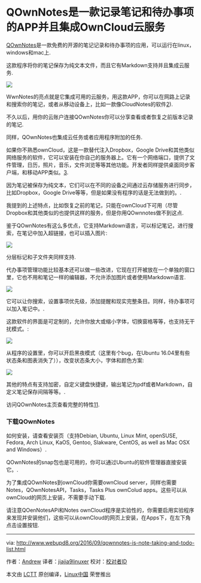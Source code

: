 QOwnNotes是一款记录笔记和待办事项的APP并且集成OwnCloud云服务
===============

[QOwnNotes][1]是一款免费的开源的笔记记录和待办事项的应用，可以运行在linux，windows和mac上. 

这款程序将你的笔记保存为纯文本文件，而且它有Markdown支持并且集成云服务.

![](https://2.bp.blogspot.com/-a2vsrOG0zFk/V81gyHWlaaI/AAAAAAAAYZs/uzY16JtNcT8bnje1rTKJx1135WueY6V9gCLcB/s400/qownnotes.png)

WwnNotes的亮点就是它集成可用的云服务，用这款APP，你可以在网路上记录和搜索你的笔记，或者从移动设备上，比如一款像CloudNotes的软件[2]). 

不久以后，用你的云账户连接QOwnNotes你可以分享查看或者恢复之前版本记录的笔记.

同样，QOwnNotes也集成云任务或者应用程序附加的任务.

如果你不熟悉ownCloud，这是一款替代注入Dropbox，Google Drive和其他类似网络服务的软件，它可以安装在你自己的服务器上。它有一个网络端口，提供了文件管理，日历，照片，音乐，文件浏览等等其他功能。开发者同样提供桌面同步客户端，和移动APP类似。[3].

因为笔记被保存为纯文本，它们可以在不同的设备之间通过云存储服务进行同步，比如Dropbox，Google Drive等等，但是如果没有程序的话是无法做到的。. 

我提到的上述特点，比如恢复之前的笔记，只能在ownCloud下可用（尽管Dropbox和其他类似的也提供这样的服务，但是你用QOwnnotes做不到这点.

鉴于QOwnNotes有这么多优点，它支持Markdown语言，可以标记笔记，进行搜索，在笔记中加入超链接，也可以插入图片:

![](https://4.bp.blogspot.com/-SuBhC43gzkY/V81oV7-zLBI/AAAAAAAAYZ8/l6nLQQSUv34Y7op_Xrma8XYm6EdWrhbIACLcB/s400/qownnotes_2.png)

分层标记和子文件夹同样支持. 

代办事项管理功能比较基本还可以做一些改进，它现在打开被放在一个单独的窗口里，它也不用和笔记一样的编辑器，不允许添加图片或者使用Markdown语言. 

![](https://3.bp.blogspot.com/-AUeyZS3s_ck/V81opialKtI/AAAAAAAAYaA/xukIiZZUdNYBVZ92xgKEsEFew7q961CDwCLcB/s400/qownnotes-tasks.png)

它可以让你搜索，设置事项优先级，添加提醒和现实完整条目。同样，待办事项可以加入笔记中。.

这款软件的界面是可定制的，允许你放大或缩小字体，切换窗格等等，也支持无干扰模式。:

![](https://4.bp.blogspot.com/-Pnzw1wZde50/V81rrE6mTWI/AAAAAAAAYaM/0UZnH9ktbAgClkuAk1g6fgXK87kB_Bh0wCLcB/s400/qownnotes-distraction-free.png)

从程序的设置里，你可以开启黑夜模式（这里有个bug，在Ubuntu 16.04里有些状态条和图表消失了）），改变状态条大小，字体和颜色方案:

![](https://1.bp.blogspot.com/-K1MGlXA8sxs/V81rv3fwL6I/AAAAAAAAYaQ/YDhhhnbJ9gY38B6Vz1Na_pHLCjLHhPWiwCLcB/s400/qownnotes-settings.png)

其他的特点有支持加密，自定义键盘快捷键，输出笔记为pdf或者Markdown，自定义笔记保存间隔等等。.

访问QOwnNotes主页查看完整的特性[11].


### 下载QOwnNotes


如何安装，请查看安装页（支持Debian, Ubuntu, Linux Mint, openSUSE, Fedora, Arch Linux, KaOS, Gentoo, Slakware, CentOS, as well as Mac OSX and Windows）.

QOwnNotes的snap包也是可用的，你可以通过Ubuntu的软件管理器直接安装它。.

为了集成QOwnNotes到ownCloud你需要ownCloud server，同样也需要Notes，QOwnNotesAPI，Tasks，Tasks Plus ownColud apps。这些可以从ownCloud的网页上安装，不需要手动下载.

请注意QOenNotesAPi和Notes ownCloud程序是实验性的，你需要启用实验程序来发现并安装他们，这些可以从ownCloud的网页上安装，在Apps下，在左下角点击设置按钮.


--------------------------------------------------------------------------------

via: http://www.webupd8.org/2016/09/qownnotes-is-note-taking-and-todo-list.html

作者：[Andrew][a]
译者：[jiajia9linuxer](https://github.com/jiajia9linuxer)
校对：[校对者ID](https://github.com/校对者ID)

本文由 [LCTT](https://github.com/LCTT/TranslateProject) 原创编译，[Linux中国](https://linux.cn/) 荣誉推出

[a]: http://www.webupd8.org/p/about.html
[1]: http://www.qownnotes.org/
[2]: http://peterandlinda.com/cloudnotes/
[3]: https://owncloud.org/
[11]: http://www.qownnotes.org/
[4]: http://www.qownnotes.org/installation
[5]: https://uappexplorer.com/app/qownnotes.pbek
[6]: https://download.owncloud.org/download/repositories/stable/owncloud/
[7]: https://github.com/owncloud/notes
[8]: https://github.com/pbek/qownnotesapi
[9]: https://apps.owncloud.com/content/show.php/Tasks?content=164356
[10]: https://apps.owncloud.com/content/show.php/Tasks+Plus?content=170561
